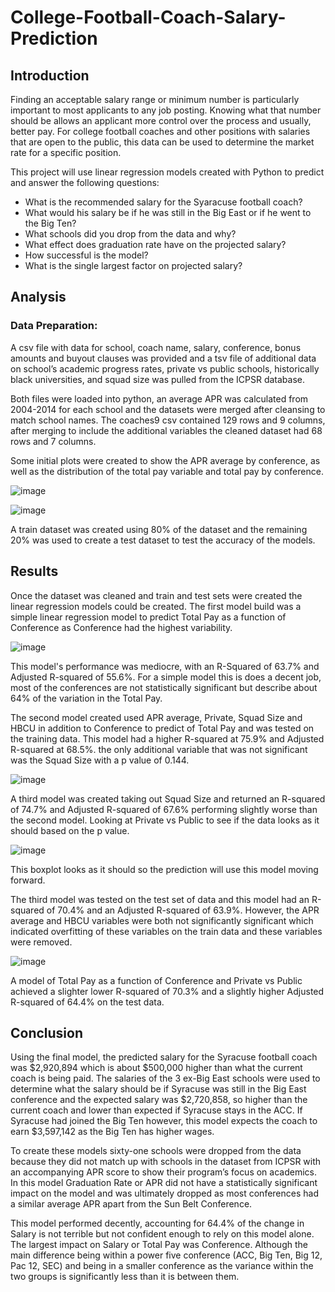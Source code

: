 # College-Football-Coach-Salary-Prediction

## Introduction

Finding an acceptable salary range or minimum number is particularly important to most applicants to any job posting. Knowing what that number should be allows an applicant more control over the process and usually, better pay. For college football coaches and other positions with salaries that are open to the public, this data can be used to determine the market rate for a specific position.

This project will use linear regression models created with Python to predict and answer the following questions:

 - What is the recommended salary for the Syaracuse football coach?
 - What would his salary be if he was still in the Big East or if he went to the Big Ten?
 - What schools did you drop from the data and why?
 - What effect does graduation rate have on the projected salary?
 - How successful is the model?
 - What is the single largest factor on projected salary?

## Analysis

### Data Preparation:

A csv file with data for school, coach name, salary, conference, bonus amounts and buyout clauses was provided and a tsv file of additional data on school’s academic progress rates, private vs public schools, historically black universities, and squad size was pulled from the ICPSR database.

Both files were loaded into python, an average APR was calculated from 2004-2014 for each school and the datasets were merged after cleansing to match school names.
The coaches9 csv contained 129 rows and 9 columns, after merging to include the additional variables the cleaned dataset had 68 rows and 7 columns.

 Some initial plots were created to show the APR average by conference, as well as the distribution of the total pay variable and total pay by conference. 
 
 ![image](https://user-images.githubusercontent.com/94664740/227395302-82e1251a-e1ac-48b6-8e34-39dee13a04f3.png)


![image](https://user-images.githubusercontent.com/94664740/227395327-d243bd46-4c0a-4f28-ac8e-06ddc38a806e.png)


A train dataset was created using 80% of the dataset and the remaining 20% was used to create a test dataset to test the accuracy of the models.


## Results

Once the dataset was cleaned and train and test sets were created the linear regression models could be created. The first model build was a simple linear regression model to predict Total Pay as a function of Conference as Conference had the highest variability.

![image](https://user-images.githubusercontent.com/94664740/227395419-6ce7f803-644e-4ea9-9e41-8ef26e9f75da.png)

This model's performance was mediocre, with an R-Squared of 63.7% and Adjusted R-squared of 55.6%. For a simple model this is does a decent job, most of the conferences are not statistically significant but describe about 64% of the variation in the Total Pay.

The second model created used APR average, Private, Squad Size and HBCU in addition to Conference to predict of Total Pay and was tested on the training data. This model had a higher R-squared at 75.9% and Adjusted R-squared at 68.5%. the only additional variable that was not significant was the Squad Size with a p value of 0.144.


![image](https://user-images.githubusercontent.com/94664740/227395712-13e1acd7-4d60-404c-8a92-9c5712bc61b3.png)

A third model was created taking out Squad Size and returned an R-squared of 74.7% and Adjusted R-squared of 67.6% performing slightly worse than the second model. Looking at Private vs Public to see if the data looks as it should based on the p value.

![image](https://user-images.githubusercontent.com/94664740/227395820-a3e4f501-3b8a-4cfc-8724-6fbbf1a47dd7.png)


This boxplot looks as it should so the prediction will use this model moving forward.

The third model was tested on the test set of data and this model had an R-squared of 70.4% and an Adjusted R-squared of 63.9%. However, the APR average and HBCU variables were both not significantly significant which indicated overfitting of these variables on the train data and these variables were removed.


![image](https://user-images.githubusercontent.com/94664740/227395856-e935501f-2dc3-4e52-b54b-11cac3c7a28d.png)

A model of Total Pay as a function of Conference and Private vs Public achieved a slighter lower R-squared of 70.3% and a slightly higher Adjusted R-squared of 64.4% on the test data.

## Conclusion

Using the final model, the predicted salary for the Syracuse football coach was $2,920,894 which is about $500,000 higher than what the current coach is being paid. The salaries of the 3 ex-Big East schools were used to determine what the salary should be if Syracuse was still in the Big East conference and the expected salary was $2,720,858, so higher than the current coach and lower than expected if Syracuse stays in the ACC. If Syracuse had joined the Big Ten however, this model expects the coach to earn $3,597,142 as the Big Ten has higher wages.

To create these models sixty-one schools were dropped from the data because they did not match up with schools in the dataset from ICPSR with an accompanying APR score to show their program’s focus on academics. In this model Graduation Rate or APR did not have a statistically significant impact on the model and was ultimately dropped as most conferences had a similar average APR apart from the Sun Belt Conference.

This model performed decently, accounting for 64.4% of the change in Salary is not terrible but not confident enough to rely on this model alone.  The largest impact on Salary or Total Pay was Conference. Although the main difference being within a power five conference (ACC, Big Ten, Big 12, Pac 12, SEC) and being in a smaller conference as the variance within the two groups is significantly less than it is between them. 






